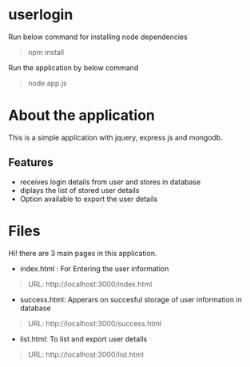 # userlogin
Run below command for installing node dependencies
>npm install

Run the application by below command
>node app.js

# About the application
This is a simple application with jquery, express js and mongodb.
## Features
- receives login details from user and stores in database
- diplays the list of stored user details
- Option available to export the user details 

# Files
Hi! there are 3 main pages in this application.
- index.html : For Entering the user information
> URL: http://localhost:3000/index.html

- success.html: Apperars on succesful storage of user information in database
> URL: http://localhost:3000/success.html
- list.html: To list and export user details
>URL: http://localhost:3000/list.html

